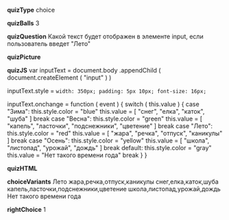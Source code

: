 ____quizType____
choice

____quizBalls____
3

____quizQuestion____
Какой текст будет отображен в элементе input, если пользователь введет "Лето"

____quizPicture____


____quizJS____
var inputText = document.body
    .appendChild (
        document.createElement ( "input" )
    )

inputText.style = `
    width: 350px;
    padding: 5px 10px;
    font-size: 16px;
`

inputText.onchange = function ( event ) {
    switch ( this.value ) {
        case "Зима":
            this.style.color = "blue"
            this.value = [ "снег", "елка", "каток", "шуба" ]
            break
        case "Весна":
            this.style.color = "green"
            this.value = [ "капель", "ласточки", "подснежники", "цветение" ]
            break
        case "Лето":
            this.style.color = "red"
            this.value = [ "жара", "речка", "отпуск", "каникулы" ]
            break
        case "Осень":
            this.style.color = "yellow"
            this.value = [ "школа", "листопад", "урожай", "дождь" ]
            break
        default:
            this.style.color = "gray"
            this.value = "Нет такого времени года"
            break
    }
}

____quizHTML____




____choiceVariants____
Лето
жара,речка,отпуск,каникулы
снег,елка,каток,шуба
капель,ласточки,подснежники,цветение
школа,листопад,урожай,дождь
Нет такого времени года


____rightChoice____
1
